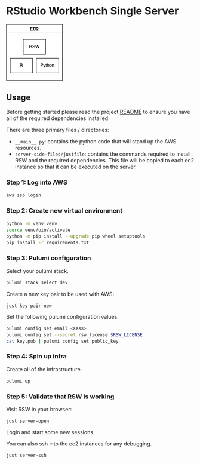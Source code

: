 # RStudio Workbench Single Server

![](infra.drawio.png)

## Usage

Before getting started please read the project [README](../../README.md) to ensure you have all of the required dependencies installed.

There are three primary files / directories:

- `__main__.py`: contains the python code that will stand up the AWS resources.
- `server-side-files/justfile`: contains the commands required to install RSW and the required dependencies. This file will be copied to each ec2 instance so that it can be executed on the server.

### Step 1: Log into AWS

```bash
aws sso login
```

### Step 2: Create new virtual environment

```bash
python -m venv venv
source venv/bin/activate
python -m pip install --upgrade pip wheel setuptools
pip install -r requirements.txt
```

### Step 3: Pulumi configuration

Select your pulumi stack.

```bash
pulumi stack select dev
```

Create a new key pair to be used with AWS:

```
just key-pair-new
```

Set the following pulumi configuration values:

```bash
pulumi config set email <XXXX>
pulumi config set --secret rsw_license $RSW_LICENSE
cat key.pub | pulumi config set public_key
```

### Step 4: Spin up infra

Create all of the infrastructure.

```bash
pulumi up
```

### Step 5: Validate that RSW is working

Visit RSW in your browser:

```
just server-open
```

Login and start some new sessions.

You can also ssh into the ec2 instances for any debugging.

```bash
just server-ssh
```